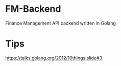 # FM-Backend
Finance Management API backend written in Golang

# Tips
https://talks.golang.org/2012/10things.slide#3